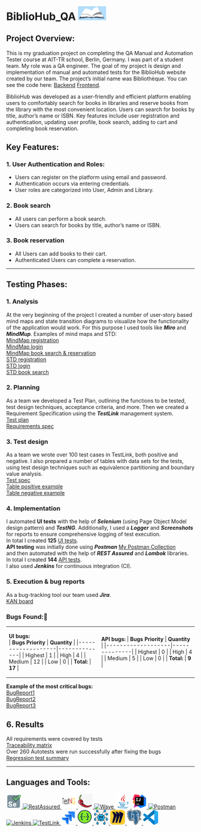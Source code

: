 # BiblioHub_QA <img src="images/book1.png" alt="Book" width="75">
## Project Overview:
This is my graduation project on completing the QA Manual and Automation Tester course at AIT-TR school, Berlin, Germany. I was part of a student team. My role was a QA engineer. 
The goal of my project is design and implementation of manual and automated tests for the BiblioHub website created by our team. The project’s initial name was Bibliothèque. You can see the code here:
[Backend](https://github.com/Anarchitector/Bibliotheque_backend)
[Frontend](https://github.com/Anarchitector/Bibliotheque_frontend).

BiblioHub was developed as a user-friendly and efficient platform enabling users to comfortably search for books in libraries and reserve books from the library with the most convenient location. Users can search for books by title, author’s name or ISBN. Key features include user registration and authentication, updating user profile, book search, adding to cart and completing book reservation.
## Key Features:
### 1. User Authentication and Roles:
  - Users can register on the platform using email and password.
  - Authentication occurs via entering credentials.
  - User roles are categorized into User, Admin and Library.
### 2. Book search
- All users can perform a book search.
- Users can search for books by title, author’s name or ISBN.
### 3. Book reservation
- All Users can add books to their cart.
- Authenticated Users can complete a reservation.
*****
## Testing Phases:
### 1. Analysis
At the very beginning of the project I created a number of user-story based mind maps and state transition diagrams to visualize how the functionality of the application would work. For this purpose I used tools like ***Miro*** and ***MindMup***. Examples of mind maps and STD:  
[MindMap registration](images/Unregistered_User_registers.png)  
[MindMap login](images/Registered_User_logs_in.png)  
[MindMap book search & reservation](images/Registered_User_books_a_book.png)  
[STD registration](images/STD_registration.png)  
[STD login](images/STD_login.png)  
[STD book search](images/STD_bookSearch.png)

### 2. Planning
As a team we developed a Test Plan, outlining the functions to be tested, test design techniques, acceptance criteria, and more. Then we created a Requirement Specification using the ***TestLink*** management system.  
[Test plan](https://drive.google.com/file/d/1WsVgYR7H76yXzTCSmeVoLPlB_iPpsDcC/view?usp=drive_link)  
[Requirements spec](https://docs.google.com/document/d/1paCxmm0PGLtlIt26bxyprq1z2ZOXh2kL/edit?usp=drive_link&ouid=115695229689061073439&rtpof=true&sd=true)
### 3. Test design
As a team we wrote over 100 test cases in TestLink, both positive and negative. I also prepared a number of tables with data sets for the tests, using test design techniques such as equivalence partitioning and boundary value analysis.   
[Test spec](https://docs.google.com/document/d/1tLP-NSAKJULIRasVYTczwzm7cK4-CYFb/edit)  
[Table positive example](src/test/resources/user.csv)  
[Table negative example](https://github.com/tatjana-lin/Bibliotheque_QA/blob/main/src/test/resources/regNegEmail.csv)

### 4. Implementation 
I automated **UI tests** with the help of ***Selenium*** (using Page Object Model design pattern) and ***TestNG***. Additionally, I used a ***Logger*** and ***Screenshots*** for reports to ensure comprehensive logging of test execution.  
In total I created **125** [UI tests](https://github.com/tatjana-lin/Bibliotheque_QA/tree/main/src/test/java/com/bibliotheque/tests).  
**API testing** was initially done using ***Postman***
[My Postman Collection](https://github.com/tatjana-lin/Bibliotheque_QA/blob/main/BiblioHub.postman_collection.json)  
and then automated with the help of ***REST Assured*** and ***Lombok*** libraries.  
In total I created **144** [API tests](https://github.com/tatjana-lin/Bibliotheque_QA/tree/main/src/test/java/com/bibliotheque_API/tests).  
I also used ***Jenkins*** for continuous integration (CI).
### 5. Execution & bug reports
As a bug-tracking tool our team used ***Jira***.   
[KAN board](images/KAN_board.png)  
### Bugs Found:🐞
<table>
  <tr>
    <td>

<!-- Первая таблица -->
**UI bugs:**  
| **Bugs Priority** | **Quantity** |
|-------------------|--------------|
| Highest           | 1            |
| High              | 4            |
| Medium            | 12           |
| Low               | 0            |
| **Total:**        | **17**       |

</td>
    <td>

<!-- Вторая таблица -->
**API bugs:**
| **Bugs Priority** | **Quantity** |
|-------------------|--------------|
| Highest           | 0            |
| High              | 4            |
| Medium            | 5            |
| Low               | 0            |
| **Total:**        | **9**        |

</td>
  </tr>
</table>

**Example of the most critical bugs:**  
[BugReport1](https://docs.google.com/document/d/1fm6oByJL-_83cp3Tpso7AhuK6QR2We0D/edit?usp=drive_link&ouid=115695229689061073439&rtpof=true&sd=true)  
[BugReport2](https://docs.google.com/document/d/1Q_yg_3lKb7lPdnJyfLbxkplEQM8uae7h/edit?usp=drive_link&ouid=115695229689061073439&rtpof=true&sd=true)  
[BugReport3](https://docs.google.com/document/d/1voI42JOeFUi-AhGYYHB24LUpp6KlXLMV/edit?usp=drive_link&ouid=115695229689061073439&rtpof=true&sd=true)  

## 6. Results 

All requirements were covered by tests  
[Traceability matrix](images/Traceability_matrix.png)  
Over 260 Autotests were run successfully after fixing the bugs  
[Regression test summary](images/build.png)  
****
## Languages and Tools:
<p align="left">
  <a href="https://www.selenium.dev/" target="_blank">
    <img src="images/selenium_logo.png" alt="Selenium" width="40" height="40"/>
  </a>
  <a href="https://rest-assured.io/" target="_blank">
    <img src="https://avatars.githubusercontent.com/u/19369327?s=200&v=4" alt="RestAssured" width="40" height="40"/>
  </a>
  <a href="https://testng.org/" target="_blank">
    <img src="images/testNG_logo.png" alt="TestNG" width="40" height="40"/>
  </a>
  <a href="https://projectlombok.org/" target="_blank">
    <img src="images/Lombok_logo.png" alt="Lombok" width="40" height="40"/>
  </a>
  <a href="https://wave.webaim.org/" target="_blank">
    <img src="https://wave.webaim.org/favicon.ico" alt="Wave" width="40" height="40"/>
  </a>
  <a href="https://www.java.com/" target="_blank">
    <img src="https://raw.githubusercontent.com/devicons/devicon/master/icons/java/java-original.svg" alt="Java" width="40" height="40"/>
  </a>
  <a href="https://www.jetbrains.com/idea/" target="_blank">
    <img src="https://raw.githubusercontent.com/devicons/devicon/master/icons/intellij/intellij-original.svg" alt="IntelliJ IDEA" width="40" height="40"/>
  </a>
  <a href="https://www.postman.com/" target="_blank">
    <img src="https://www.vectorlogo.zone/logos/getpostman/getpostman-icon.svg" alt="Postman" width="40" height="40"/>
  </a>
  <a href="https://www.jenkins.io/" target="_blank">
    <img src="https://www.vectorlogo.zone/logos/jenkins/jenkins-icon.svg" alt="Jenkins" width="40" height="40"/>
  </a>
  <a href="https://testlink.org/" target="_blank">
    <img src="https://avatars.githubusercontent.com/u/10183815?s=48&v=4" alt="TestLink" width="40" height="40"/>
  </a>
  <a href="https://www.atlassian.com/software/jira" target="_blank">
    <img src="images/jira_logo.png" alt="Jira" width="40" height="40"/>
  </a>
  <a href="https://swagger.io/" target="_blank">
    <img src="images/swagger_logo.png" alt="Swagger" width="40" height="40"/>
  </a>
  <a href="https://www.mindmup.com/" target="_blank">
    <img src="images/mindMup_logo.png" alt="MindMup" width="40" height="40"/>
  </a>
  <a href="https://miro.com/" target="_blank">
    <img src="images/Miro_logo.png" alt="Miro" width="40" height="40"/>
  </a>
  <a href="https://www.postgresql.org/" target="_blank">
    <img src="https://raw.githubusercontent.com/devicons/devicon/master/icons/postgresql/postgresql-original.svg" alt="PostgreSQL" width="40" height="40"/>
  </a>
  <a href="https://code.visualstudio.com/" target="_blank">
    <img src="https://raw.githubusercontent.com/devicons/devicon/master/icons/vscode/vscode-original.svg" alt="VS Code" width="40" height="40"/>
  </a>
</p>
